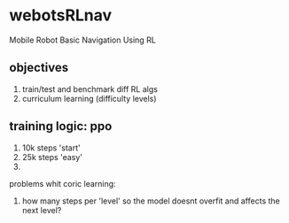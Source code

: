 # webotsRLnav
Mobile Robot Basic Navigation Using RL

## objectives
1. train/test and benchmark diff RL algs
2. curriculum learning (difficulty levels)

## training logic: ppo
1. 10k steps 'start'
2. 25k steps 'easy'
3. 


problems whit coric learning:
1. how many steps per 'level' so the model doesnt overfit and affects the next level?
